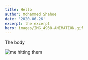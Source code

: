 ```yaml
---
title: Hello
author: Mohammed Shahoe
date: '2020-06-26'
excerpt: the excerpt
hero: images/IMG_4938-ANIMATION.gif
---
```

The body

![](images/IMG_4938-ANIMATION.gif "me hitting them")
